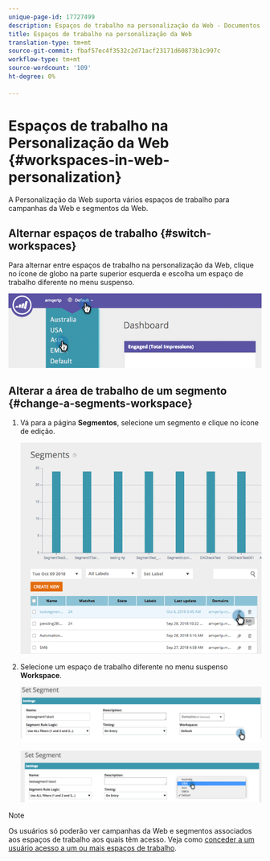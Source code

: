```yaml
---
unique-page-id: 17727499
description: Espaços de trabalho na personalização da Web - Documentos de marketing - Documentação do produto
title: Espaços de trabalho na personalização da Web
translation-type: tm+mt
source-git-commit: fbaf57ec4f3532c2d71acf23171d60873b1c997c
workflow-type: tm+mt
source-wordcount: '109'
ht-degree: 0%

---
```



# Espaços de trabalho na Personalização da Web {#workspaces-in-web-personalization}

A Personalização da Web suporta vários espaços de trabalho para campanhas da Web e segmentos da Web.

## Alternar espaços de trabalho {#switch-workspaces}

Para alternar entre espaços de trabalho na personalização da Web, clique no ícone de globo na parte superior esquerda e escolha um espaço de trabalho diferente no menu suspenso.

![](assets/ss7.png)

## Alterar a área de trabalho de um segmento {#change-a-segments-workspace}

1. Vá para a página **Segmentos**, selecione um segmento e clique no ícone de edição.

   ![](assets/ss4.png)

1. Selecione um espaço de trabalho diferente no menu suspenso **Workspace**.

   ![](assets/ss6.png)

   ![](assets/ss5.png)

>[!NOTE]
>
>Os usuários só poderão ver campanhas da Web e segmentos associados aos espaços de trabalho aos quais têm acesso. Veja como [conceder a um usuário acesso a um ou mais espaços de trabalho](/help/marketo/product-docs/administration/workspaces-and-person-partitions/allow-user-access-to-a-workspace.md).
